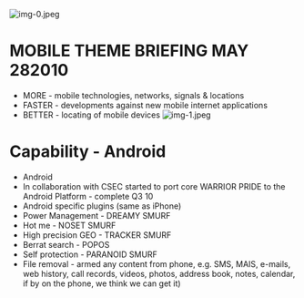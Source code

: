 ![img-0.jpeg](img-0.jpeg)
# MOBILE THEME BRIEFING MAY 282010 

- MORE - mobile technologies, networks, signals \& locations
- FASTER - developments against new mobile internet applications
- BETTER - locating of mobile devices
![img-1.jpeg](img-1.jpeg)
# Capability - Android 

- Android
- In collaboration with CSEC started to port core WARRIOR PRIDE to the Android Platform - complete Q3 10
- Android specific plugins (same as iPhone)
- Power Management - DREAMY SMURF
- Hot me - NOSET SMURF
- High precision GEO - TRACKER SMURF
- Berrat search - POPOS
- Self protection - PARANOID SMURF
- File removal - armed any content from phone, e.g. SMS, MAIS, e-mails, web history, call records, videos, photos, address book, notes, calendar, if by on the phone, we think we can get it)
